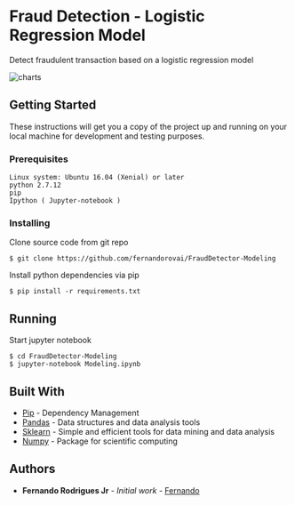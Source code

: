 # Fraud Detection - Logistic Regression Model
Detect fraudulent transaction based on a logistic regression model

![charts](https://user-images.githubusercontent.com/3229701/36228780-57439266-11bc-11e8-8c47-c22353e7b2d2.png)

## Getting Started
These instructions will get you a copy of the project up and running on your local machine for development and testing purposes.
### Prerequisites
```
Linux system: Ubuntu 16.04 (Xenial) or later
python 2.7.12 
pip
Ipython ( Jupyter-notebook )
```

### Installing
Clone source code from git repo

```
$ git clone https://github.com/fernandorovai/FraudDetector-Modeling
```

Install python dependencies via pip

```
$ pip install -r requirements.txt
```

## Running
Start jupyter notebook
```
$ cd FraudDetector-Modeling
$ jupyter-notebook Modeling.ipynb
```
## Built With

* [Pip](https://pip.pypa.io/en/stable/)      - Dependency Management
* [Pandas](https://pandas.pydata.org/)       - Data structures and data analysis tools
* [Sklearn](http://scikit-learn.org/stable/) - Simple and efficient tools for data mining and data analysis
* [Numpy](http://www.numpy.org/)             - Package for scientific computing 

## Authors

* **Fernando Rodrigues Jr** - *Initial work* - [Fernando](https://github.com/fernandorovai)
